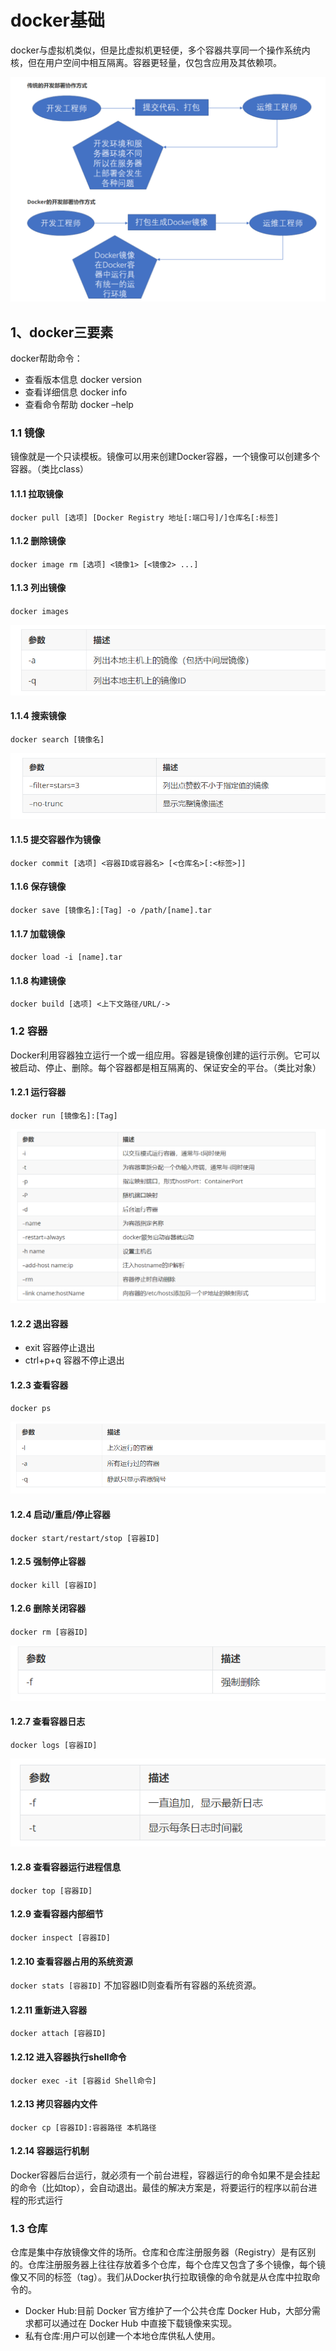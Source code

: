 # docker基础
docker与虚拟机类似，但是比虚拟机更轻便，多个容器共享同一个操作系统内核，但在用户空间中相互隔离。容器更轻量，仅包含应用及其依赖项。

![2024-10-27-09-45-50.png](./images/2024-10-27-09-45-50.png)
## 1、docker三要素
docker帮助命令：
- 查看版本信息 docker version
- 查看详细信息 docker info
- 查看命令帮助 docker –help
### 1.1 镜像
 镜像就是一个只读模板。镜像可以用来创建Docker容器，一个镜像可以创建多个容器。（类比class）

#### 1.1.1 拉取镜像
`docker pull [选项] [Docker Registry 地址[:端口号]/]仓库名[:标签]`

#### 1.1.2 删除镜像
`docker image rm [选项] <镜像1> [<镜像2> ...]`


#### 1.1.3 列出镜像
`docker images`

![2024-10-27-11-18-40.png](./images/2024-10-27-11-18-40.png)

#### 1.1.4 搜索镜像
`docker search [镜像名]`

![2024-10-27-11-18-51.png](./images/2024-10-27-11-18-51.png)
#### 1.1.5 提交容器作为镜像
`docker commit [选项] <容器ID或容器名> [<仓库名>[:<标签>]]`


#### 1.1.6 保存镜像
`docker save [镜像名]:[Tag] -o /path/[name].tar`

#### 1.1.7 加载镜像
`docker load -i [name].tar`

#### 1.1.8 构建镜像
`docker build [选项] <上下文路径/URL/->`

### 1.2 容器
Docker利用容器独立运行一个或一组应用。容器是镜像创建的运行示例。它可以被启动、停止、删除。每个容器都是相互隔离的、保证安全的平台。（类比对象）
#### 1.2.1 运行容器
`docker run [镜像名]:[Tag]`

![2024-10-27-11-25-19.png](./images/2024-10-27-11-25-19.png)

#### 1.2.2 退出容器
- exit 容器停止退出
- ctrl+p+q 容器不停止退出

#### 1.2.3 查看容器
`docker ps`

![2024-10-27-11-26-06.png](./images/2024-10-27-11-26-06.png)

#### 1.2.4 启动/重启/停止容器
`docker start/restart/stop [容器ID]`

#### 1.2.5 强制停止容器
`docker kill [容器ID]`

#### 1.2.6 删除关闭容器
`docker rm [容器ID]`

![2024-10-27-11-26-46.png](./images/2024-10-27-11-26-46.png)

#### 1.2.7 查看容器日志
`docker logs [容器ID]`

![2024-10-27-11-27-14.png](./images/2024-10-27-11-27-14.png)
#### 1.2.8 查看容器运行进程信息
`docker top [容器ID]`

#### 1.2.9 查看容器内部细节
`docker inspect [容器ID]`

#### 1.2.10 查看容器占用的系统资源
`docker stats [容器ID]`
不加容器ID则查看所有容器的系统资源。

#### 1.2.11 重新进入容器
`docker attach [容器ID]`

#### 1.2.12 进入容器执行shell命令
`docker exec -it [容器id Shell命令]`

#### 1.2.13 拷贝容器内文件
`docker cp [容器ID]:容器路径 本机路径`

#### 1.2.14 容器运行机制
​ Docker容器后台运行，就必须有一个前台进程，容器运行的命令如果不是会挂起的命令（比如top），会自动退出。最佳的解决方案是，将要运行的程序以前台进程的形式运行

### 1.3 仓库
仓库是集中存放镜像文件的场所。仓库和仓库注册服务器（Registry）是有区别的。仓库注册服务器上往往存放着多个仓库，每个仓库又包含了多个镜像，每个镜像又不同的标签（tag）。我们从Docker执行拉取镜像的命令就是从仓库中拉取命令的。

- Docker Hub:目前 Docker 官方维护了一个公共仓库 Docker Hub，大部分需求都可以通过在 Docker Hub 中直接下载镜像来实现。
- 私有仓库:用户可以创建一个本地仓库供私人使用。




